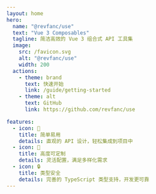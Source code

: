 ```yaml
---
layout: home
hero:
  name: "@revfanc/use"
  text: "Vue 3 Composables"
  tagline: 简洁高效的 Vue 3 组合式 API 工具集
  image:
    src: /favicon.svg
    alt: "@revfanc/use"
    width: 200
  actions:
    - theme: brand
      text: 快速开始
      link: /guide/getting-started
    - theme: alt
      text: GitHub
      link: https://github.com/revfanc/use

features:
  - icon: 🚀
    title: 简单易用
    details: 直观的 API 设计，轻松集成到项目中
  - icon: 🎨
    title: 高度可定制
    details: 灵活配置，满足多样化需求
  - icon: 🔒
    title: 类型安全
    details: 完善的 TypeScript 类型支持，开发更可靠
---
```

